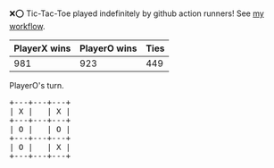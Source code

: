 :x::o: Tic-Tac-Toe played indefinitely by github action runners! See [my workflow](.github/workflows/play.yaml).

|PlayerX wins|PlayerO wins|Ties|
|-|-|-|
|981|923|449|

PlayerO's turn.

<pre>
+---+---+---+
| X |   | X |
+---+---+---+
| O |   | O |
+---+---+---+
| O |   | X |
+---+---+---+
</pre>